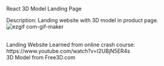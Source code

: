 React 3D Model Landing Page </br>

Description: Landing website with 3D model in product page.
![ezgif com-gif-maker](https://user-images.githubusercontent.com/76548491/127756355-f7f416ef-87ce-4f7e-9ea2-fee9ba4d4d07.gif)

</br>
Landing Website Learned from online crash course: https://www.youtube.com/watch?v=I2UBjN5ER4s
</br>
3D Model from Free3D.com


